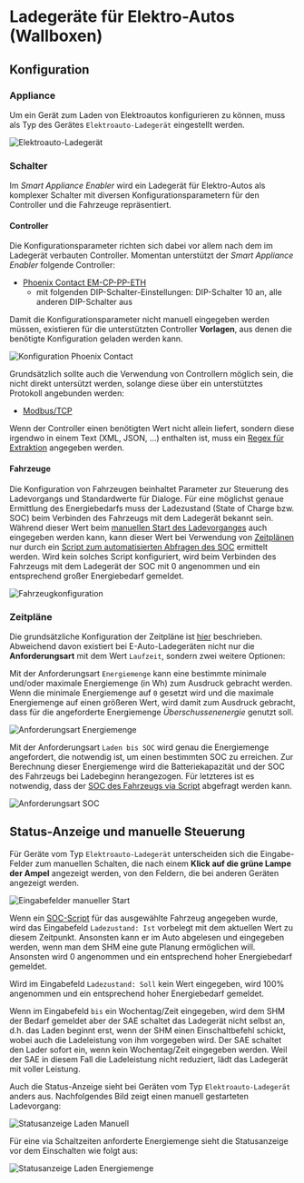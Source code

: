 # Ladegeräte für Elektro-Autos (Wallboxen)
## Konfiguration
### Appliance
Um ein Gerät zum Laden von Elektroautos konfigurieren zu können, muss als Typ des Gerätes ```Elektroauto-Ladegerät``` eingestellt werden.

![Elektroauto-Ladegerät](../pics/fe/GeraetEV.png)

### Schalter
Im *Smart Appliance Enabler* wird ein Ladegerät für Elektro-Autos als komplexer Schalter mit diversen Konfigurationsparametern für den Controller und die Fahrzeuge repräsentiert.
#### Controller
Die Konfigurationsparameter richten sich dabei vor allem nach dem im Ladegerät verbauten Controller. Momentan unterstützt der *Smart Appliance Enabler* folgende Controller:
* [Phoenix Contact EM-CP-PP-ETH](https://www.phoenixcontact.com/online/portal/de?uri=pxc-oc-itemdetail:pid=2902802)
  * mit folgenden DIP-Schalter-Einstellungen: DIP-Schalter 10 an, alle anderen DIP-Schalter aus

Damit die Konfigurationsparameter nicht manuell eingegeben werden müssen, existieren für die unterstützten Controller **Vorlagen**, aus denen die benötigte Konfiguration geladen werden kann.

![Konfiguration Phoenix Contact](../pics/fe/EVChargerPhoenixContact.png)

Grundsätzlich sollte auch die Verwendung von Controllern möglich sein, die nicht direkt untersützt werden, solange diese über ein unterstütztes Protokoll angebunden werden:
* [Modbus/TCP](Modbus_DE.md)

Wenn der Controller einen benötigten Wert nicht allein liefert, sondern diese irgendwo in einem Text (XML, JSON, ...) enthalten ist, muss ein [Regex für Extraktion](WertExtraktion_DE.md) angegeben werden.

#### Fahrzeuge
Die Konfiguration von Fahrzeugen beinhaltet Parameter zur Steuerung des Ladevorgangs und Standardwerte für Dialoge.
Für eine möglichst genaue Ermittlung des Energiebedarfs muss der Ladezustand (State of Charge bzw. SOC) beim Verbinden des Fahrzeugs mit dem Ladegerät bekannt sein. Während dieser Wert beim [manuellen Start des Ladevorganges](#status-anzeige-und-manuelle-steuerung) auch eingegeben werden kann, kann dieser Wert bei Verwendung von [Zeitplänen](#Zeitpläne) nur durch ein [Script zum automatisierten Abfragen des SOC](soc/SOC_DE.md) ermittelt werden. Wird kein solches Script konfiguriert, wird beim Verbinden des Fahrzeugs mit dem Ladegerät der SOC mit 0 angenommen und ein entsprechend großer Energiebedarf gemeldet.

![Fahrzeugkonfiguration](../pics/fe/EV.png)

### Zeitpläne
Die grundsätzliche Konfiguration der Zeitpläne ist [hier](Configuration_DE.md#zeitpläne) beschrieben.
Abweichend davon existiert bei E-Auto-Ladegeräten nicht nur die **Anforderungsart** mit dem Wert ```Laufzeit```, sondern zwei weitere Optionen:

Mit der Anforderungsart ```Energiemenge``` kann eine bestimmte minimale und/oder maximale Energiemenge (in Wh) zum Ausdruck gebracht werden. Wenn die minimale Energiemenge auf ```0``` gesetzt wird und die maximale Energiemenge auf einen größeren Wert, wird damit zum Ausdruck gebracht, dass für die angeforderte Energiemenge *Überschussenenergie* genutzt soll.

![Anforderungsart Energiemenge](../pics/fe/SchaltzeitenTagesplanEnergiemenge.png)

Mit der Anforderungsart ```Laden bis SOC``` wird genau die Energiemenge angefordert, die notwendig ist, um einen bestimmten SOC zu erreichen. Zur Berechnung dieser Energiemenge wird die Batteriekapazität und der SOC des Fahrzeugs bei Ladebeginn herangezogen. Für letzteres ist es notwendig, dass der [SOC des Fahrzeugs via Script](soc/SOC_DE.md) abgefragt werden kann.

![Anforderungsart SOC](../pics/fe/SchaltzeitenTagesplanSOC.png)

## Status-Anzeige und manuelle Steuerung

Für Geräte vom Typ ```Elektroauto-Ladegerät``` unterscheiden sich die Eingabe-Felder zum manuellen Schalten, die nach einem **Klick auf die grüne Lampe der Ampel** angezeigt werden, von den Feldern, die bei anderen Geräten angezeigt werden.

![Eingabefelder manueller Start](../pics/fe/StatusEVAmpelEdit.png)

Wenn ein [SOC-Script](soc/SOC_DE.md) für das ausgewählte Fahrzeug angegeben wurde, wird das Eingabefeld ```Ladezustand: Ist``` vorbelegt mit dem aktuellen Wert zu diesem Zeitpunkt. Ansonsten kann er im Auto abgelesen und eingegeben werden, wenn man dem SHM eine gute Planung ermöglichen will. Ansonsten wird 0 angenommen und ein entsprechend hoher Energiebedarf gemeldet.

Wird im Eingabefeld ```Ladezustand: Soll``` kein Wert eingegeben, wird 100% angenommen und ein entsprechend hoher Energiebedarf gemeldet.

Wenn im Eingabefeld ``bis`` ein Wochentag/Zeit eingegeben, wird dem SHM der Bedarf gemeldet aber der SAE schaltet das Ladegerät nicht selbst an, d.h. das Laden beginnt erst, wenn der SHM einen Einschaltbefehl schickt, wobei auch die Ladeleistung von ihm vorgegeben wird. Der SAE schaltet den Lader sofort ein, wenn kein Wochentag/Zeit eingegeben werden. Weil der SAE in diesem Fall die Ladeleistung nicht reduziert, lädt das Ladegerät mit voller Leistung.

Auch die Status-Anzeige sieht bei Geräten vom Typ ```Elektroauto-Ladegerät``` anders aus. Nachfolgendes Bild zeigt einen manuell gestarteten Ladevorgang:

![Statusanzeige Laden Manuell](../pics/fe/StatusEVAmpelView.png)

Für eine via Schaltzeiten anforderte Energiemenge sieht die Statusanzeige vor dem Einschalten wie folgt aus:

![Statusanzeige Laden Energiemenge](../pics/fe/StatusEVSchaltzeiten.png)
